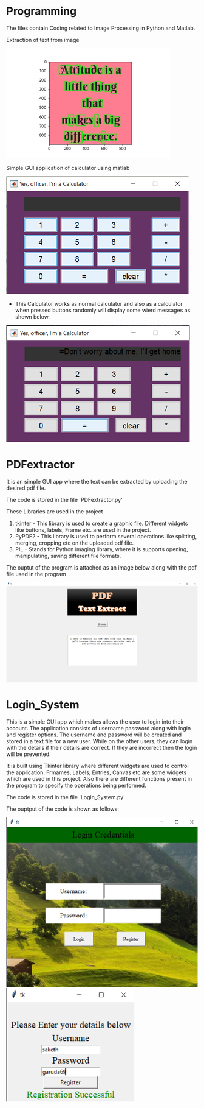 # Programming

The files contain Coding related to Image Processing in Python and Matlab.

Extraction of text from image

![](Python/tesseract.jpg)

Simple GUI application of calculator using matlab

![](MATLAB/drunk_calculator.png)

- This Calculator works as normal calculator and also as a calculator when pressed buttons randomly will display some wierd messages as shown below.
 
![](MATLAB/drunk_calc.png)



# PDFextractor 
 
It is an simple GUI app where the text can be extracted by uploading the desired pdf file.

The code is stored in the file 'PDFextractor.py'

These Libraries are used in the project

1. tkinter - This library is used to create a graphic file. Different widgets like buttons, labels, Frame etc. are used in the project.
2. PyPDF2 - This library is used to perform several operations like splitting, merging, cropping etc on the uploaded pdf file.
3. PIL - Stands for Python imaging library, where it is supports opening, manipulating, saving different file formats.

The ouptut of the program is attached as an image below along with the pdf file used in the program

![](PDFextractor.png)


# Login_System

This is a simple GUI app which makes allows the user to login into their account. The application consists of username password along with login and register options. The username and password will be created and stored in a text file for a new user. While on the other users, they can login with the details if their details are correct. If they are incorrect then the login will be prevented. 

It is built using Tkinter library where different widgets are used to control the application. Frmames, Labels, Entries, Canvas etc are some widgets which are used in this project. Also there are different functions present in the program to specify the operations being performed. 

The code is stored in the file 'Login_System.py'

The ouptput of the code is shown as follows:

![](Screenshot%20(39).png)  
![](Screenshot%20(40).png)



